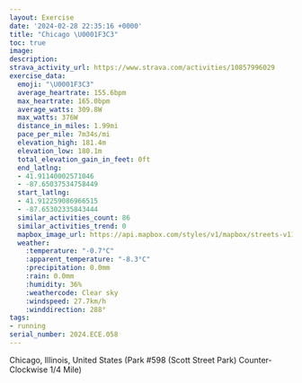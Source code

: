 ```yaml
---
layout: Exercise
date: '2024-02-28 22:35:16 +0000'
title: "Chicago \U0001F3C3"
toc: true
image:
description:
strava_activity_url: https://www.strava.com/activities/10857996029
exercise_data:
  emoji: "\U0001F3C3"
  average_heartrate: 155.6bpm
  max_heartrate: 165.0bpm
  average_watts: 309.8W
  max_watts: 376W
  distance_in_miles: 1.99mi
  pace_per_mile: 7m34s/mi
  elevation_high: 181.4m
  elevation_low: 180.1m
  total_elevation_gain_in_feet: 0ft
  end_latlng:
  - 41.91140002571046
  - -87.65037534758449
  start_latlng:
  - 41.912259086966515
  - -87.65302335843444
  similar_activities_count: 86
  similar_activities_trend: 0
  mapbox_image_url: https://api.mapbox.com/styles/v1/mapbox/streets-v11/static/path-5+787af2-1.0(g%7Bx~Fbl~uO%3FiAMqADMXk%40b%40g%40v%40kALcAFyALqBBAZ%3FEkE%3FmDEmAAiA%40o%40EeBDm%40Co%40%40m%40C_A%3FcAFMLEZD%5CAn%40%40HBBDBR%40d%40Aj%40B%60%40CzABXDTLRHFVH~%40%3FXETKT%5BDc%40GyCAOKUMSSIw%40Bk%40FKDMNITC%5E%40dCD%60%40BNFJNNPDb%40%3Fz%40GTMP%5B%40a%40AiCEc%40IUUSSE%5B%3Fy%40JQFMNIRALBrCB%60%40DTRVNFrACLARMPYDOEqDI_%40QWKEKCm%40%3Fe%40FWHORK%5CAXBd%40BzBDLLRNLRDvAGTQR%5B%40e%40G%7DCCOKUGIQKYCa%40DgA%3FQEWMUF%5BCs%40%40GBCDAb%40Dv%40%40rBDjAGfA%3F%7C%40Dr%40%3F~K%3FXCBS%40EV%3FfA),pin-s-s+e5b22e(-87.65138,41.91172),pin-s-f+89ae00(-87.64868999999997,41.91099999999999)/auto/800x800?access_token=pk.eyJ1Ijoiam9zaGJlY2ttYW4iLCJhIjoiY205eWR2aDd1MWZ6djJrbXc4a3M0bWZleiJ9.XiG9OWkNcZk2QzjJbxLB4A
  weather:
    :temperature: "-0.7°C"
    :apparent_temperature: "-8.3°C"
    :precipitation: 0.0mm
    :rain: 0.0mm
    :humidity: 36%
    :weathercode: Clear sky
    :windspeed: 27.7km/h
    :winddirection: 288°
tags:
- running
serial_number: 2024.ECE.058
---
```

Chicago, Illinois, United States (Park #598 (Scott Street Park) Counter-Clockwise 1/4 Mile)
